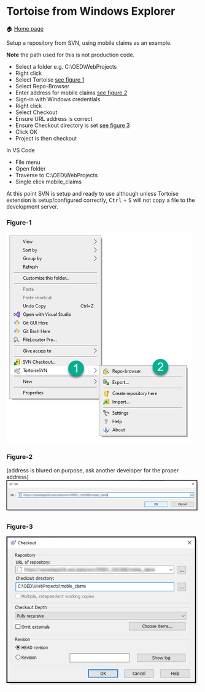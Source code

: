 # Tortoise from Windows Explorer

:house: [Home page](https://tinyurl.com/y68k2g97)

Setup a repository from SVN, using mobile claims as an example.

**Note** the path used for this is not production code.

- Select a folder e.g. C:\OED\WebProjects
- Right click 
- Select Tortoise [see figure 1](#Figure-1)
- Select Repo-Browser
- Enter address for mobile claims [see figure 2](#Figure-2)
- Sign-in with Windows credentials
- Right click
- Select Checkout
- Ensure URL address is correct
- Ensure Checkout directory is set [see figure 3](#Figure-3)
- Click OK
- Project is then checkout

In VS Code
- File menu
- Open folder
- Traverse to C:\OED\WebProjects
- Single click mobile_claims

At this point SVN is setup and ready to use although unless Tortoise extension is setup/configured correctly, <kbd>Ctrl</kbd> + <kbd>S</kbd> will not copy a file to the development server.

### Figure-1
![sss](images/WindowsExplorerTortoise.png)

### Figure-2
(address is blured on purpose, ask another developer for the proper address)
![sss](images/T1.png)

### Figure-3
![sss](images/T2.png)


